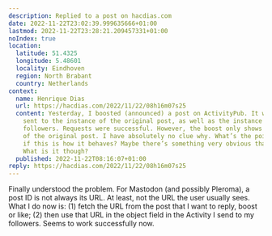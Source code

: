 ```yaml
---
description: Replied to a post on hacdias.com
date: 2022-11-22T23:02:39.999635666+01:00
lastmod: 2022-11-22T23:28:21.209457331+01:00
noIndex: true
location:
  latitude: 51.4325
  longitude: 5.48601
  locality: Eindhoven
  region: North Brabant
  country: Netherlands
context:
  name: Henrique Dias
  url: https://hacdias.com/2022/11/22/08h16m07s25
  content: Yesterday, I boosted (announced) a post on ActivityPub. It was automatically
    sent to the instance of the original post, as well as the instance of my remaining
    followers. Requests were successful. However, the boost only shows up in the instance
    of the original post. I have absolutely no clue why. What’s the point of boosts
    if this is how it behaves? Maybe there’s something very obvious that I’m missing.
    What is it though?
  published: 2022-11-22T08:16:07+01:00
reply: https://hacdias.com/2022/11/22/08h16m07s25
---
```


Finally understood the problem. For Mastodon (and possibly Pleroma), a post ID is not always its URL. At least, not the URL the user usually sees. What I do now is: (1) fetch the URL from the post that I want to reply, boost or like; (2) then use that URL in the object field in the Activity I send to my followers. Seems to work successfully now.
